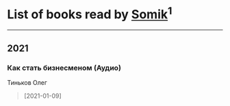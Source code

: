# List of books read by [Somik](https://www.facebook.com/profile.php?id=100006761945842)<sup>1</sup>
---

## 2021

### Как стать бизнесменом (Аудио)
Тиньков Олег
> [2021-01-09] 



